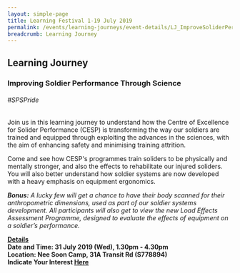 ```yaml
---
layout: simple-page
title: Learning Festival 1-19 July 2019
permalink: /events/learning-journeys/event-details/LJ_ImproveSoliderPerformance
breadcrumb: Learning Journey
---
```


## Learning Journey
### Improving Soldier Performance Through Science

###### _#SPSPride_

Join us in this learning journey to understand how the Centre of Excellence for Solider Performance (CESP) is transforming the way our soldiers are trained and equipped through exploiting the advances in the sciences, with the aim of enhancing safety and minimising training attrition. 

Come and see how CESP's programmes train soliders to be physically and mentally stronger, and also the effects to rehabilitate our injured soliders. You will also better understand how soldier systems are now developed with a heavy emphasis on equipment ergonomics.

<i><b>Bonus:</b> A lucky few will get a chance to have their body scanned for their anthropometric dimensions, used as part of our soldier systems development. All participants will also get to view the new Load Effects Assessment Programme, designed to evaluate the effects of equipment on a soldier’s performance. </i> 

<b><u>Details</u><br>
**Date and Time: 31 July 2019 (Wed), 1.30pm - 4.30pm** <br>
**Location: Nee Soon Camp, 31A Transit Rd (S778894)** <br>
**Indicate Your Interest [Here](https://www.eventbrite.sg/e/improving-soldier-performance-through-science-tickets-64354427826)** 


